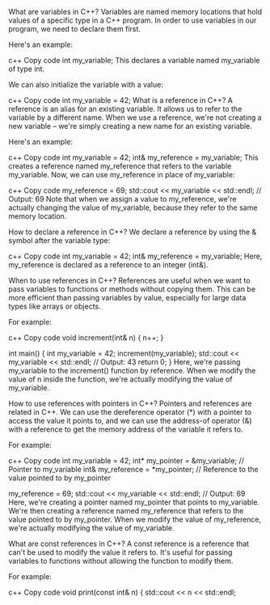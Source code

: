 What are variables in C++?
Variables are named memory locations that hold values of a specific type in a C++ program. In order to use variables in our program, we need to declare them first.

Here's an example:

c++
Copy code
int my_variable;
This declares a variable named my_variable of type int.

We can also initialize the variable with a value:

c++
Copy code
int my_variable = 42;
What is a reference in C++?
A reference is an alias for an existing variable. It allows us to refer to the variable by a different name. When we use a reference, we're not creating a new variable – we're simply creating a new name for an existing variable.

Here's an example:

c++
Copy code
int my_variable = 42;
int& my_reference = my_variable;
This creates a reference named my_reference that refers to the variable my_variable. Now, we can use my_reference in place of my_variable:

c++
Copy code
my_reference = 69;
std::cout << my_variable << std::endl; // Output: 69
Note that when we assign a value to my_reference, we're actually changing the value of my_variable, because they refer to the same memory location.

How to declare a reference in C++?
We declare a reference by using the & symbol after the variable type:

c++
Copy code
int my_variable = 42;
int& my_reference = my_variable;
Here, my_reference is declared as a reference to an integer (int&).

When to use references in C++?
References are useful when we want to pass variables to functions or methods without copying them. This can be more efficient than passing variables by value, especially for large data types like arrays or objects.

For example:

c++
Copy code
void increment(int& n) {
    n++;
}

int main() {
    int my_variable = 42;
    increment(my_variable);
    std::cout << my_variable << std::endl; // Output: 43
    return 0;
}
Here, we're passing my_variable to the increment() function by reference. When we modify the value of n inside the function, we're actually modifying the value of my_variable.

How to use references with pointers in C++?
Pointers and references are related in C++. We can use the dereference operator (*) with a pointer to access the value it points to, and we can use the address-of operator (&) with a reference to get the memory address of the variable it refers to.

For example:

c++
Copy code
int my_variable = 42;
int* my_pointer = &my_variable; // Pointer to my_variable
int& my_reference = *my_pointer; // Reference to the value pointed to by my_pointer

my_reference = 69;
std::cout << my_variable << std::endl; // Output: 69
Here, we're creating a pointer named my_pointer that points to my_variable. We're then creating a reference named my_reference that refers to the value pointed to by my_pointer. When we modify the value of my_reference, we're actually modifying the value of my_variable.

What are const references in C++?
A const reference is a reference that can't be used to modify the value it refers to. It's useful for passing variables to functions without allowing the function to modify them.

For example:

c++
Copy code
void print(const int& n) {
    std::cout << n << std::endl;

